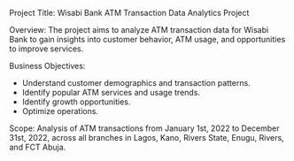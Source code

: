 Project Title: Wisabi Bank ATM Transaction Data Analytics Project

Overview:
The project aims to analyze ATM transaction data for Wisabi Bank to gain insights into customer behavior, ATM usage, and opportunities to improve services.

Business Objectives:
- Understand customer demographics and transaction patterns.
- Identify popular ATM services and usage trends.
- Identify growth opportunities.
- Optimize operations.

Scope:
Analysis of ATM transactions from January 1st, 2022 to December 31st, 2022, across all branches in Lagos, Kano, Rivers State, Enugu, Rivers, and FCT Abuja.
